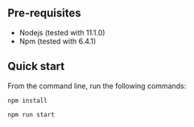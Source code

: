 ## Pre-requisites 
* Nodejs (tested with 11.1.0)
* Npm (tested with 6.4.1)

## Quick start
From the command line, run the following commands:
```
npm install
```
```
npm run start
```
